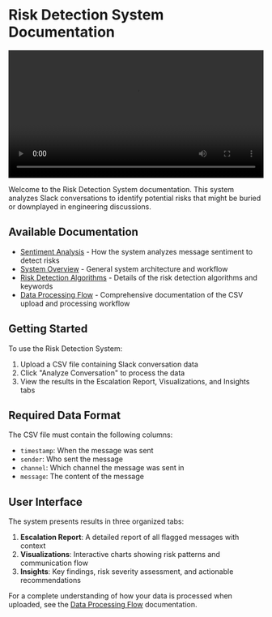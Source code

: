 
# Risk Detection System Documentation

<video width="100%" controls>
  <source src="your-video.mp4" type="video/mp4">
  Your browser does not support the video tag.
</video>

Welcome to the Risk Detection System documentation. This system analyzes Slack conversations to identify potential risks that might be buried or downplayed in engineering discussions.

## Available Documentation

- [Sentiment Analysis](sentiment_analysis.md) - How the system analyzes message sentiment to detect risks
- [System Overview](system_overview.md) - General system architecture and workflow
- [Risk Detection Algorithms](risk_detection.md) - Details of the risk detection algorithms and keywords
- [Data Processing Flow](data_processing_flow.md) - Comprehensive documentation of the CSV upload and processing workflow

## Getting Started

To use the Risk Detection System:

1. Upload a CSV file containing Slack conversation data
2. Click "Analyze Conversation" to process the data
3. View the results in the Escalation Report, Visualizations, and Insights tabs

## Required Data Format

The CSV file must contain the following columns:
- `timestamp`: When the message was sent
- `sender`: Who sent the message
- `channel`: Which channel the message was sent in
- `message`: The content of the message

## User Interface

The system presents results in three organized tabs:

1. **Escalation Report**: A detailed report of all flagged messages with context
2. **Visualizations**: Interactive charts showing risk patterns and communication flow
3. **Insights**: Key findings, risk severity assessment, and actionable recommendations

For a complete understanding of how your data is processed when uploaded, see the [Data Processing Flow](data_processing_flow.md) documentation.
